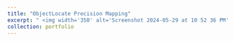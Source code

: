 ```yaml
---
title: "ObjectLocate Precision Mapping"
excerpt: " <img width='350' alt='Screenshot 2024-05-29 at 10 52 36 PM' src='https://github.com/MiladSoleymani/Milad-Soleymani/assets/78655282/4d4ef2b0-3221-400c-b534-1420ac98b9c3'> <br/> <br/> Designing an innovative solution for detecting the shape, angle, and location of <br/> objects on conveyor belts, aiding robotic systems in picking operations with enhanced precision and efficiency <br/> [RUTILEA](https://rutilea.com/en/rutilea/), Japan"
collection: portfolio
---
```

